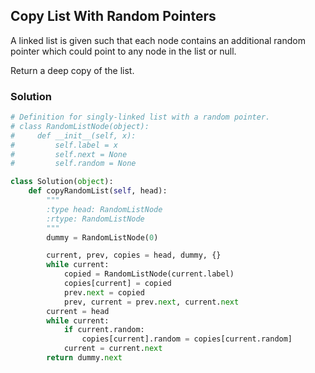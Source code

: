 ## Copy List With Random Pointers

A linked list is given such that each node contains an additional random pointer which could point to any node in the list or null.

Return a deep copy of the list.

### Solution

```python
# Definition for singly-linked list with a random pointer.
# class RandomListNode(object):
#     def __init__(self, x):
#         self.label = x
#         self.next = None
#         self.random = None

class Solution(object):
    def copyRandomList(self, head):
        """
        :type head: RandomListNode
        :rtype: RandomListNode
        """
        dummy = RandomListNode(0)

        current, prev, copies = head, dummy, {}
        while current:
            copied = RandomListNode(current.label)
            copies[current] = copied
            prev.next = copied
            prev, current = prev.next, current.next
        current = head
        while current:
            if current.random:
                copies[current].random = copies[current.random]
            current = current.next
        return dummy.next
```
